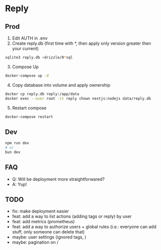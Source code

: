 # Reply

## Prod

1. Edit AUTH in .env
2. Create reply.db (first time with \*, then apply only version greater then your current)

```sh
sqlite3 reply.db <drizzle/0*sql
```

3. Compose Up

```sh
docker-compose up -d
```

4. Copy database into volume and apply ownership

```sh
docker cp reply.db reply:/app/data
docker exec --user root -it reply chown nextjs:nodejs data/reply.db
```

5. Restart compose

```sh
docker-compose restart
```

## Dev

```bash
npm run dev
# or
bun dev
```

## FAQ

- Q: Will be deployment more straightforwared?
- A: Yup!

## TODO

- fix: make deployment easier
- feat: add a way to list actions (adding tags or reply) by user
- feat: add metrics (prometheus)
- feat: add a way to authorize users + global rules (i.e.: everyone can add stuff, only someone can delete that)
- maybe: user settings (ignored tags, )
- maybe: pagination on /
